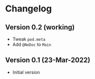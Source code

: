 # Changelog

## Version 0.2 (working)
* Tweak `pod.meta`
* Add `@NoDoc` to `Main`

## Version 0.1 (23-Mar-2022)
* Initial version